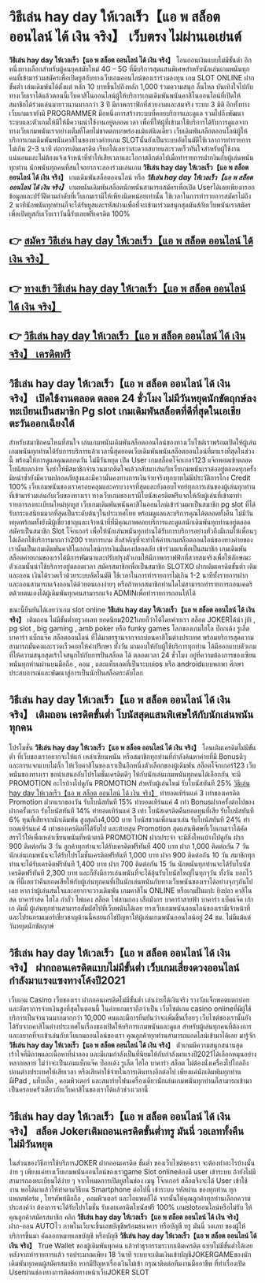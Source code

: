 # วิธีเล่น hay day ให้เวลเร็ว【แอ พ สล็อต ออนไลน์ ได้ เงิน จริง】  เว็บตรง ไม่ผ่านเอเย่นต์

**วิธีเล่น hay day ให้เวลเร็ว【แอ พ สล็อต ออนไลน์ ได้ เงิน จริง】** โอนถอนเงินแบบไม่มีขั้นต่ำ  อีกหนึ่งทางเลือกสำหรับผู้คนยุคสมัยใหม่ 4G – 5G ที่มีบริการสุดแสนพิเศษสำหรับนักเล่นเกมพนันทุกคนที่เข้ามาร่วมสมัครเพื่อเปิดยูสกับทางเว็บเกมออนไลน์ของเราร่วมลงทุน เกม SLOT ONLINE ฝากขั้นต่ำ เล่นเดิมพันได้ตั้งแต่ หลัก 10 บาทขึ้นไปถึงหลัก 1,000 ร่วมความสนุก ลื่นไหล บันเทิงใจไปกับทางเว็บเราได้แล้วตอนนี้เว็บคาสิโนออนไลน์ผู้ให้บริการเกมเดิมพันพนันคาสิโนออนไลน์ที่เปิดให้สมาชิกได้ร่วมเล่นมายาวนานมากกว่า 3 ปี มีภาพกราฟิกที่สวยงามและสมจริง ระบบ 3 มิติ
อีกทั้งทางเว็บเกมเรายังมี  PROGRAMMER มือหนึ่งการสร้างระบบที่คอยบริการและดูแล  รวมไปถึงพัฒนาระบบและตัวเกมให้มีให้มีความน่าใช้งานอยู่ตลอดเวลา เพื่อที่ให้ผู้ที่เข้ามาใช้บริการได้รับการดูแลจากทางเว็บเกมพนันเราอย่างเต็มที่โดยไม่ขาดตกบกพร่องแม้แต่นิดเดียว เว็บเดิมพันสล็อตออนไลน์ผู้ให้บริการเกมเดิมพันพนันคาสิโนของทางค่ายเกม  SLOTนั้นยังเป็นระบบอัตโนมัติใช้เวลาการทำรายการไม่เกิน 2-3 นาที ต่อการเติมเครดิต เรียกได้เลยว่าสะดวกสบายและรวดเร็วทันใจสำหรับผู้ใช้งานแน่นอนและไม่ต้องแจ้งเจ้าหน้าที่ทำให้เสียเวลาและโอกาสอีกต่อไปเมื่อทำรายการฝากงินกับผู้เล่นพนันทุกท่าน
นักพนันทุกคนที่สนใจอยากจะลองร่วมเล่นเกม **วิธีเล่น hay day ให้เวลเร็ว【แอ พ สล็อต ออนไลน์ ได้ เงิน จริง】** เกมเดิมพันสล็อตออนไลน์ หรือ ***วิธีเล่น hay day ให้เวลเร็ว【แอ พ สล็อต ออนไลน์ ได้ เงิน จริง】*** เกมพนันเดิมพันสล็อตนักพนันสามารถสมัครเพื่อเปิด Userได้เลยเพียงกรอกข้อมูลและปรัวัติตามลำดับที่เว็บเกมเรามีให้เพียงนิดหน่อยเท่านั้น ใช้เวลาในการทำรายการสมัครไม่ถึง 2 นาทีนักพนันทุกท่านก็จะได้รับยูสและรหัสผ่านเพื่อที่จะเข้ามาร่วมสนุกสุดมันส์กับเว็บพนันเราสมัครเพื่อเปิดยูสกับเว็บเราวันนี้รับเลยฟรีเครดิต 100%

## 👉 [สมัคร วิธีเล่น hay day ให้เวลเร็ว【แอ พ สล็อต ออนไลน์ ได้ เงิน จริง】](https://archa888.com/)
## 👉 [ทางเข้า วิธีเล่น hay day ให้เวลเร็ว【แอ พ สล็อต ออนไลน์ ได้ เงิน จริง】](https://archa888.com/)
## 👉 [วิธีเล่น hay day ให้เวลเร็ว【แอ พ สล็อต ออนไลน์ ได้ เงิน จริง】 เครดิตฟรี](https://archa888.com/)

## วิธีเล่น hay day ให้เวลเร็ว【แอ พ สล็อต ออนไลน์ ได้ เงิน จริง】 เปิดใช้งานตลอด ตลอด 24 ชั่วโมง ไม่มีวันหยุดนักขัตฤกษ์ลงทะเบียนเป็นสมาชิก Pg slot เกมเดิมพันสล็อตที่ดีที่สุดในเอเชียตะวันออกเฉียงใต้

สำหรับสมาชิกคนไหนที่สนใจ เล่นเกมพนันเดิมพันสล็อตออนไลน์ของทางเว็บไซต์เราพร้อมเปิดให้ผู้เล่นเกมพนันทุกท่านได้รับการบริการแล้วเวลานี้สุดยอดเว็บเดิมพันพนันสล็อตออนไลน์ที่มาแรงที่สุดในช่วงนี้ พร้อมให้การดูแลคุณตลอดวัน ไม่มีวันหยุด เปิด User เกมสล็อตโจ๊กเกอร์123 แจ๊กพอตเข้าตลอด โบนัสแตกง่าย จึงทำให้มีสมาชิกจำนวนมากติดใจแล้วกลับมาเล่นกับเว็บเกมพนันเราต่ออยู่ตลอดทุกครั้ง มิหนำซ้ำยังมีความปลอดภัยสูงและมีความั่นคงทางการเงินจ่ายจริงทุกบาทไม่มีประวัติการโกง Credit 100% เว็บเกมพนันของเราครอบคลุมและครบวงจรที่สุดและยังตอบโจทย์ทุกการเล่นของผู้เล่นทุกท่านที่เข้ามาร่วมเล่นกับเว็บของทางเรา
ทางเว็บเกมของเรามีโบนัสเครดิตฟรีแจกให้กับผู้เล่นที่เข้ามาทำรายการลงทะเบียนใหม่ทุกยูส เว็บเกมเดิมพันพนันคาสิโนออนไลน์เข้าร่วมมาเป็นสมาชิก pg slot ที่ได้รับกระแสนิยมมากที่สุดเป็นระดับต้นๆในประเทศไทย พร้อมดูแลและบริการคุณได้ตลอดทั้งคืน ไม่มีวันหยุดพร้อมทั้งยังมีผู้เชี่ยวชาญและเจ้าหน้าที่ที่มีคุณภาพคอยบริการและดูแลนักเดิมพันทุกท่านอยู่ตลอด สมัครเป็นสมาชิก Slot โจ๊กเกอร์ เพื่อให้นักเล่นพนันทุกท่านได้รับการบริการอย่างทั่วถึงมีเกมให้เพื่อนๆได้เลือกใช้บริการมากกว่า200 รายการเกม
สิ่งสำคัญที่จะทำให้ค่ายเกมสล็อตออนไลน์ของทางค่ายของเรานั้นเป็นเกมเดิมพันคาสิโนออนไลน์การเงินมั่นคงปลอดภัย เข้าร่วมมาเพื่อเป็นสมาชิก  เกมเดิมพันสล็อตค่ายเกมของเราได้มีการพัฒนาและปรับปรุงตัวเกมให้มีภาพกราฟฟิกที่สวยสมจริงเพื่อให้ลักษณะตัวเกมนั้นน่าใช้บริการอยู่ตลอดเวลา สมัครสมาชิกเพื่อเป็นสมาชิก SLOTXO ฝากเติมเครดิตขั้นต่ำ เติมและถอน เงินได้รวดเร็วด้วยระบบอัตโนมัติ ใช้เวลาในการทำรายการไม่เกิน 1-2 นาทีทั้งรายการฝากและถอนสามารถแจ้งถอนได้ด้วยตนเองง่ายๆ หรือถ้าหากสมาชิกท่านใดไม่สามารถทำรายการถอนเคดริตด้วยตนเองได้ผู้เดิมพันทุกคนสามารถแจ้ง ADMINเพื่อทำรายการถอนให้ได้

ขณะนี้ยืนยันได้เลยว่าเกม slot online **วิธีเล่น hay day ให้เวลเร็ว【แอ พ สล็อต ออนไลน์ ได้ เงิน จริง】** เติมถอน ไม่มีขั้นต่ำทรูวอเลท ยอดนิยม2021เลยก็ว่าได้โดยค่ายเรา สล็อต JOKERได้นำ  jili , pg slot , big gaming , amb poker หรือ funky games โลกของเกมไฮโล ป๊อกเด้ง รูเล็ต บาคาร่า แบ็กแจ๊ค สล็อตออนไลน์ ที่ได้มาตรฐานจากจากบ่อนคาสิโนต่างประเทศ พร้อมบริการสุดความสามารถมั่นคงและรวดเร็วคอยให้คำปรึกษา ทั้งวัน มามอบให้กับผู้ใช้บริการทุกท่าน ได้มีออกแบบตัวเกมที่ให้ความสนุกสุดเร้าใจสนุกไปกับการปั่นสล็อต ได้ ตลอดเวลา 24 ชั่วโมง อยู่ที่ความต้องการของเซียนพนันทุกท่านผ่านบนมือถือ , คอม , และแท็บเลตที่เป็นระบบios หรือ androidแบบพกพา ศึกษาประสบการณ์และพัฒนาสู่การเป็นนักปั่นสล็อตระดับโลก

## วิธีเล่น hay day ให้เวลเร็ว【แอ พ สล็อต ออนไลน์ ได้ เงิน จริง】 เติมถอน เครดิตขั้นต่ำ โบนัสสุดแสนพิเศษให้กับนักเล่นพนันทุกคน

โปรโมชั่น **วิธีเล่น hay day ให้เวลเร็ว【แอ พ สล็อต ออนไลน์ ได้ เงิน จริง】** โอนเติมเครดิตไม่มีขั้นต่ำ ที่เว็บของเราอยากจะให้แก่  เหล่าเซียนพนัน หรือสมาชิกทุกท่านที่กำลังค้นหาค่ายที่มี Bonusดีๆ และการแจกแบบไม่กั๊ก ให้เว็บคาสิโนของเราเป็นอีกหนึ่งตัวเลือกของผู้เดิมพัน สล็อตโจ๊กเกอร์123 เว็บพนันของทางเรา ขอนำเสนอกับโปรโมชั่นเครดิตดีๆ ให้กับนักเล่นเกมพนันทุกคนได้เลือกกัน จะมี PROMOTION อะไรบ้างไปดูกัน
 PROMOTION สำหรับผู้เล่นใหม่ รับโบนัสทันที 25% [วิธีเล่น hay day ให้เวลเร็ว【แอ พ สล็อต ออนไลน์ ได้ เงิน จริง】](https://archa888.com/) ทำยอดเทิร์นแค่ 3 เท่าของเครดิต
 Promotion ฝากแรกของวัน รับโบนัสทันที 15% ทำยอดเทิร์นแค่ 4 เท่า
Bonusฝากครั้งต่อไปของฝากครั้งแรก รับโบนัสทันที 14% ทำยอดเทิร์นแค่ 3 เท่า
โบนัสเครดิตคืนยอดทุนที่เสีย รับโบนัสทันที 6% ทุนที่เสียจากนักเดิมพัน สูงสุดถึง4,000 บาท
โบนัสชวนเพื่อนมาเล่น รับโบนัสทันที 24% ทำยอดเทิร์นแค่ 4 เท่าของเครดิตที่ได้รับไป
และท้ายสุด Promotion สุดแสนพิศษที่เว็บเกมเราได้คัดสรรไว้ให้เพื่อเหล่าเซียนพนันที่หน้าตาดี  PROMOTION ฝากประจำ จะมีสิ่งไหนบ้างไปดูกัน
ฝาก 900 ติดต่อกัน 3 วัน ลูกค้าทุกท่านจะได้รับเครดิตฟรีทันที 400 บาท
ฝาก 1,000 ติดต่อกัน 7 วัน นักเล่นเกมพนันจะได้รับโปรโมชั่นเครดิตฟรีทันที 1,000 บาท
ฝาก 900 ติดต่อกัน 10 วัน สมาชิกทุกท่านจะได้รับเครดิตฟรีทันที 1,400 บาท
ฝาก 700 ติดต่อกัน 15 วัน นักพนันทุกท่านจะได้รับโบนัสเครดิตฟรีทันที 2,300 บาท
และก็ยังมีการเล่นพนันที่จะได้ลุ้นรับโบนัสใหญ่ในทุกๆวัน ทั้งวัน บอกไว้ ณ ที่นี้เลยว่าคืนยอดเสียให้กับผู้เล่นทุกคนที่เป็นนักเล่นพนันกับทางเว็บพนันของเราได้อย่างจุกๆกันไปเลย หากว่าผู้เล่นสนใจและอยากจะวางเดิมพัน เกมคาสิโน ONLINE หรือเกมปั่นแปะ ยิงปลา คาสิโนสด บาคาร่าสด ไฮโล กำถั่ว ไพ่แคง สล็อต ไพ่สามกอง เสือมังกร บาคาร่าสายฟ้า บาคาร่า แบ็คแจ๊ค เก้าเก ดัมมี่ ผู้เล่นทุกท่านสามารถสัมผัสไปที่เว็บพนันได้เลย ทางเว็บเกมพนันออนไลน์ของเรามีเจ้าหน้าที่และโปรแกรมเมอร์เชี่ยวชาญด้านนี้คอยแก้ไขปัญหาให้ผู้เล่นเกมพนันออนไลน์อยู่ 24 ชม. ไม่มีแม้แต่วันหยุดนักขัตฤกษ์

## วิธีเล่น hay day ให้เวลเร็ว【แอ พ สล็อต ออนไลน์ ได้ เงิน จริง】 ฝากถอนเครดิตแบบไม่มีขั้นต่ำ  เว็บเกมเสี่ยงดวงออนไลน์ กำลังมาแรงแซงทางโค้งปี2021

เว็บเกม Casino เว็บของเรา ฝากถอนเครดิตไม่มีขั้นต่ำ เล่นง่ายได้เงินจริง รางวัลแจ็กพอตแตกบ่อยและอัตราการจ่ายเงินสูงที่สุดในตอนนี้ ในค่ายเกมเราถือว่าเป็น เว็บไซต์เกม casino onlineที่มีผู้ใช้บริการเป็นจำนวนมากมากกว่า 10,000 คนและมีการยืนยันว่าจะเพิ่มขึ้นเรื่อยๆ เว็บไซต์ของเรานั้นยังได้รับจากคาสิโนต่างประเทศในเรื่องของเปิดให้บริการเกมพนันและดูแล สำหรับผู้เล่นทุกคนที่ต้องการและอยากที่จะเข้าเล่นกับเว็บเกมออนไลน์ของเรา คุณลูกค้าทุกท่านสามารถแอดไลน์เข้ามาได้เลย
	มารู้จัก **วิธีเล่น hay day ให้เวลเร็ว【แอ พ สล็อต ออนไลน์ ได้ เงิน จริง】** ตัวเกมมีความสนุกสนานสุดเร้าใจที่มีภาพและเนื้อหาที่น่าลอง และมีเกมกำลังเป็นที่นิยมให้กับกำลังมาแรงปี2021ได้เลือกหมุนอย่างหลากหลาย  ไม่ว่าจะเป็นเกมแบ็กแจ๊ค ป๊อกเด้ง รูเล็ต ไฮโล บาคาร่า สล็อต ไม่ต้องนั่งเครื่องไปไกลถึงบ่อนต่างประเทศให้เสียเวลา หรือเสียค่าใช้จ่ายในการเดินทางอีกต่อไป เพียงแค่นักเดิมพันทุกท่านมีiPad , แท็บเล็ต , คอมพิวเตอร์ และสมาร์ทโฟนเครื่องเดียวนักเล่นเกมพนันทุกท่านก็สามารถเข้ามาเป็นครอบครัวเดียวกับเว็บคาสิโนของเราได้แล้วช่วงเวลานี้

## วิธีเล่น hay day ให้เวลเร็ว【แอ พ สล็อต ออนไลน์ ได้ เงิน จริง】 สล็อต Jokerเติมถอนเครดิตขั้นต่ำทรู มันนี่ วอเลททั้งคืน ไม่มีวันหยุด

ในส่วนของวิธีการใช้บริการJOKER ฝากถอนเครดิต ขั้นต่ำ ของเว็บไซต์ของเรา จะต้องทำอะไรบ้างนั้น ง่าย ๆ เพียงแค่ทางเว็บเกมพนันออนไลน์ของเราgame Slot onlineต้องมี user เข้าระบบ ถ้ายังไม่มีสามารถลงทะเบียนได้ง่าย ๆ จากโหมดการเปิดยูสในช่อง เมนู โจ๊กเกอร์ สล็อตจึงจะได้ User เข้าใช้งาน พอได้มาแล้วให้ทำตามวิธีบน Smartphone  ต่อไปนี้
เข้าระบบ รหัสผ่าน  ของทุกท่าน ทุกแพลตฟอร์ม , โทรศัพท์มือถือ , คอมพิวเตอร์ และไอแพดก็ได้
จากนั้นให้คุณลูกค้าทุกท่านเลือกความประสงค์ว่า ต้องการจะได้รับโปรโมชั่น รับเลยเครดิตโบนัสฟรี 100% เกมslotออนไลน์หรือไม่รับ
ให้คุณลูกค้าสมัครสมาชิก คลิก **วิธีเล่น hay day ให้เวลเร็ว【แอ พ สล็อต ออนไลน์ ได้ เงิน จริง】** ฝาก-ถอน AUTOไว ภาพในเว็บจะขึ้นเลขบัญชีพร้อมธนาคาร หรือบัญชี ทรู มันนี่ วอเลท ของผู้ให้บริการขึ้นมา
คัดลอกหมายเลขบัญชี หรือบัญชี **วิธีเล่น hay day ให้เวลเร็ว【แอ พ สล็อต ออนไลน์ ได้ เงิน จริง】** True Wallet ของผู้เดิมพันทุกคน แล้วทำธุรกรรมระบบเติมเครดิต แบบไม่มีขั้นต่ำได้เลย
หลังจากทำรายการแล้ว รอประมาณเพียง 18 วินาที ระบบจะเติมเงินเข้าบัญชีJOKERGAMEของนักเดิมพันทุกคนผู้สมัครสมาชิก
หากมีปัญหาเรื่องเงินไม่เข้า กรุณาติดต่อทีมงานมืออาชีพ ที่ทำเรื่องเปิด Userผ่านช่องทางการติดต่อทางหน้าเว็บJOKER SLOT


